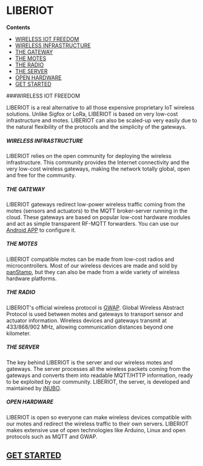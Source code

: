 # **LIBERIOT**

**Contents** 

- [WIRELESS IOT FREEDOM](#wireless-iot-freedom)
- [WIRELESS INFRASTRUCTURE](#wireless-infrastructure)
- [THE GATEWAY](#the-gateway)
- [THE MOTES](#the-motes)
- [THE RADIO](#the-radio)
- [THE SERVER](#the-server)
- [OPEN HARDWARE](#open-hardware)
- [GET STARTED](#get-started)

###WIRELESS IOT FREEDOM

LIBERIOT is a real alternative to all those expensive proprietary IoT wireless solutions. Unlike Sigfox or LoRa, LIBERIOT is based on very low-cost infrastructure and motes. LIBERIOT can also be scaled-up very easily due to the natural flexibility of the protocols and the simplicity of the gateways.

##### **WIRELESS INFRASTRUCTURE**

LIBERIOT relies on the open community for deploying the wireless infrastructure. This community provides the Internet connectivity and the very low-cost wireless gateways, making the network totally global, open and free for the community.

##### **THE GATEWAY**

LIBERIOT gateways redirect low-power wireless traffic coming from the motes (sensors and actuators) to the MQTT broker-server running in the cloud. These gateways are based on popular low-cost hardware modules and act as simple transparent RF-MQTT forwarders. You can use our [Android APP](http://liberiot.org/files/APK/liberiot.apk) to configure it.

##### **THE MOTES**


LIBERIOT compatible motes can be made from low-cost radios and microcontrollers. Most of our wireless devices are made and sold by [panStamp](http://www.panstamp.com/), but they can also be made from a wide variety of wireless hardware platforms.

##### **THE RADIO**

LIBERIOT's official wireless protocol is [GWAP](https://github.com/liberiot/gwap). Global Wireless Abstract Protocol is used between motes and gateways to transport sensor and actuator information. Wireless devices and gateways transmit at 433/868/902 MHz, allowing communication distances beyond one kilometer.

##### **THE SERVER**

The key behind LIBERIOT is the server and our wireless motes and gateways. The server processes all the wireless packets coming from the gateways and converts them into readable MQTT/HTTP information, ready to be exploited by our community. LIBERIOT, the server, is developed and maintained by [iNUBO](http://www.inubo.es/).

##### **OPEN HARDWARE**

LIBERIOT is open so everyone can make wireless devices compatible with our motes and redirect the wireless traffic to their own servers. LIBERIOT makes extensive use of open technologies like Arduino, Linux and open protocols such as MQTT and GWAP.

[GET STARTED](http://red.liberiot.org/)
---------------------------------------
